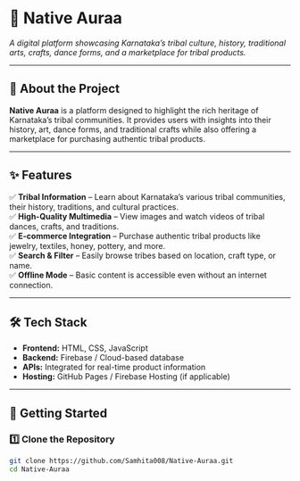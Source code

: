 # 📌 Native Auraa
*A digital platform showcasing Karnataka’s tribal culture, history, traditional arts, crafts, dance forms, and a marketplace for tribal products.*

---

## 🌟 About the Project
**Native Auraa** is a platform designed to highlight the rich heritage of Karnataka’s tribal communities. It provides users with insights into their history, art, dance forms, and traditional crafts while also offering a marketplace for purchasing authentic tribal products.

---

## ✨ Features
✅ **Tribal Information** – Learn about Karnataka’s various tribal communities, their history, traditions, and cultural practices.  
✅ **High-Quality Multimedia** – View images and watch videos of tribal dances, crafts, and traditions.  
✅ **E-commerce Integration** – Purchase authentic tribal products like jewelry, textiles, honey, pottery, and more.  
✅ **Search & Filter** – Easily browse tribes based on location, craft type, or name.  
✅ **Offline Mode** – Basic content is accessible even without an internet connection.  

---

## 🛠️ Tech Stack
- **Frontend:** HTML, CSS, JavaScript  
- **Backend:** Firebase / Cloud-based database  
- **APIs:** Integrated for real-time product information  
- **Hosting:** GitHub Pages / Firebase Hosting (if applicable)  

---

## 🚀 Getting Started

### 1️⃣ Clone the Repository
```sh
git clone https://github.com/Samhita008/Native-Auraa.git
cd Native-Auraa
